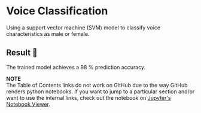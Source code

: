 # Voice Classification
Using a support vector machine (SVM) model to classify voice characteristics as male or female.

## Result :rocket:
The trained model achieves a 98 % prediction accuracy.

**NOTE** <br>
The Table of Contents links do not work on GitHub due to the way GitHub renders python notebooks. If you want to jump to a particular section and/or want to use the internal links, check out the notebook on [Jupyter's Notebook Viewer](https://nbviewer.jupyter.org/github/daspeks/voice-classifier/blob/master/VoiceClassification.ipynb).
